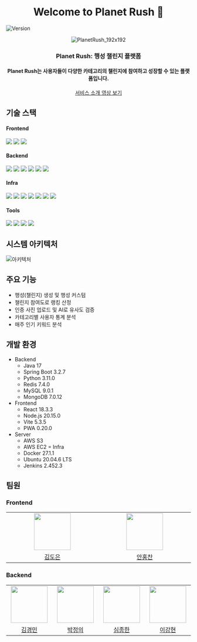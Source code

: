 <h1 align="center">Welcome to Planet Rush 👋</h1>
<p>
  <img alt="Version" src="https://img.shields.io/badge/version-2.1.0-blue.svg?cacheSeconds=2592000" />
</p>

<div align="center">

![PlanetRush_192x192](https://github.com/user-attachments/assets/eaafc401-03a7-4952-8d74-ed51526ad086)

### Planet Rush: 행성 챌린지 플랫폼

<h4>Planet Rush는 사용자들이 다양한 카테고리의 챌린지에 참여하고 성장할 수 있는 플랫폼입니다.</h4>
<a href="https://www.youtube.com/watch?v=HkrfResgT-g">서비스 소개 영상 보기</a>
</div>

## 기술 스택

  #### Frontend
  <p>
    <img src="https://img.shields.io/badge/-React-61DAFB?style=flat-square&logo=React&logoColor=black"/>
    <img src="https://img.shields.io/static/v1?style=flat-square&message=PWA&color=5A0FC8&logo=PWA&logoColor=FFFFFF&label="/>
    <img src="https://img.shields.io/badge/node.js-339933?style=flat-square&logo=Node.js&logoColor=white"/>
  </p>

  #### Backend
  <p>
    <img src="https://img.shields.io/badge/-SpringBoot-6DB33F?style=flat-square&logo=Spring&logoColor=white"/>
    <img src="https://img.shields.io/badge/Spring_data_jpa-6DB33F?style=flat-square&logo=Spring&logoColor=white"/>
    <img src="https://img.shields.io/badge/-Flask-000000?style=flat-square&logo=flask&logoColor=white"/>
    <img src="https://img.shields.io/badge/-MySQL-4479A1?style=flat-square&logo=MySQL&logoColor=white"/>
    <img src="https://img.shields.io/badge/-Redis-DC382D?style=flat-square&logo=Redis&logoColor=white"/>
    <img src="https://img.shields.io/badge/-MongoDB-13aa52?style=flat-square&logo=mongodb&logoColor=white"/>
  </p>
  
  #### Infra
  <p>
    <img src="https://img.shields.io/badge/-Docker-2496ED?style=flat-square&logo=Docker&logoColor=white"/>
    <img src="https://img.shields.io/badge/-Jenkins-D24939?style=flat-square&logo=Jenkins&logoColor=white"/>
    <img src="https://img.shields.io/badge/-AWS-232F3E?style=flat-square&logo=amazon-aws&logoColor=white"/>
    <img src="https://img.shields.io/badge/-Nginx-269539?style=flat-square&logo=Nginx&logoColor=white"/>
    <img src="https://img.shields.io/badge/Ubuntu-E95420?style=flat-square&logo=Ubuntu&logoColor=white"/>
    <img src="https://img.shields.io/badge/AWS_S3-569A31?logo=amazons3&logoColor=fff&style=flat-square"/>
    <img src="https://img.shields.io/badge/Gunicorn-499848?style=flat-square&logo=Gunicorn&logoColor=white">
  </p>

  #### Tools
  <p>
    <img src="https://img.shields.io/badge/Jira-0052CC?style=flat-square&logo=Jira&logoColor=white"/>
    <img src="https://img.shields.io/badge/-Swagger-%23Clojure?style=flat-square&logo=swagger&logoColor=white"/>
    <img src="https://img.shields.io/badge/Figma-F24E1E?style=flat-square&logo=figma&logoColor=white"/>
    <img src="https://img.shields.io/badge/git-%23F05033.svg?style=flat-square&logo=git&logoColor=white"/>
  </p>


## 시스템 아키텍처

![아키텍처](https://github.com/user-attachments/assets/ee107e1a-6f9f-4e17-8238-5699726f355a)


## 주요 기능

- 행성(챌린지) 생성 및 행성 커스텀
- 챌린지 참여도로 랭킹 산정
- 인증 사진 업로드 및 AI로 유사도 검증
- 카테고리별 사용자 통계 분석
- 매주 인기 키워드 분석

## 개발 환경

- Backend
  - Java 17
  - Spring Boot 3.2.7
  - Python 3.11.0
  - Redis 7.4.0
  - MySQL 9.0.1
  - MongoDB 7.0.12
- Frontend
  - React 18.3.3
  - Node.js 20.15.0
  - Vite 5.3.5
  - PWA 0.20.0
- Server
  - AWS S3
  - AWS EC2
= Infra
  - Docker 27.1.1
  - Ubuntu 20.04.6 LTS
  - Jenkins 2.452.3

## 팀원

### Frontend

<table>
  <tbody>
    <tr>
      <td align="center" valign="top" width="5%"><a href="https://github.com/ide05484"><img src="https://avatars.githubusercontent.com/u/158231909?v=4" width="100" height="100"/></a></td>
      <td align="center" valign="top" width="5%"><a href="https://github.com/AhnHongchan"><img src="https://avatars.githubusercontent.com/u/156401196?s=100&v=4" width="100" height="100"/></a></td>
    </tr>
    <tr>
        <td align="center"><a href="https://github.com/ide05484" title="Closed Pull Requests">김도은</a></td>
        <td align="center"><a href="https://github.com/AhnHongchan" title="Closed Pull Requests">안홍찬</a></td>
    </tr>
  </tbody>
</table>

### Backend

<table>
  <tbody>
    <tr>
      <td align="center" valign="top" width="5%"><a href="https://github.com/gyungmean"><img src="https://avatars.githubusercontent.com/u/70059000?v=4" width="100" height="100"/></a></td>
      <td align="center" valign="top" width="5%"><a href="https://github.com/justice-7"><img src="https://avatars.githubusercontent.com/u/81703684?s=100&v=4" width="100" height="100"/></a></td>
      <td align="center" valign="top" width="5%"><a href="https://github.com/simhani1"><img src="https://avatars.githubusercontent.com/u/48800281?v=4" width="100" height="100"/></a></td>
      <td align="center" valign="top" width="5%"><a href="https://github.com/kkanghyuny"><img src="https://avatars.githubusercontent.com/u/130138811?s=100&v=4" width="100" height="100"/></a></td>
    </tr>
    <tr>
        <td align="center"><a href="https://github.com/gyungmean" title="Closed Pull Requests">김경민</a></td>
        <td align="center"><a href="https://github.com/justice-7" title="Closed Pull Requests">박정의</a></td>
        <td align="center"><a href="https://github.com/simhani1" title="Closed Pull Requests">심종한</a></td>
        <td align="center"><a href="https://github.com/kkanghyuny" title="Closed Pull Requests">이강현</a></td>
    </tr>
  </tbody>
</table>

